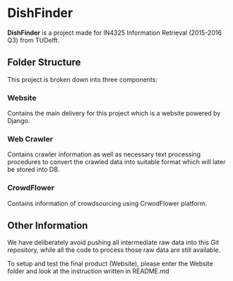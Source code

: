 # DishFinder

**DishFinder** is a project made for IN4325 Information Retrieval (2015-2016 Q3) from TUDelft.


## Folder Structure

This project is broken down into three components:

### Website
Contains the main delivery for this project which is a website powered by Django.

### Web Crawler
Contains crawler information as well as necessary text processing procedures to convert the crawled data into suitable format which will later be stored into DB. 

### CrowdFlower
Contains information of crowdsourcing using CrwodFlower platform.


## Other Information

We have deliberately avoid pushing all intermediate raw data into this Git repository, while all the code to process those raw data are still available.

To setup and test the final product (Website), please enter the Website folder and look at the instruction written in README.md